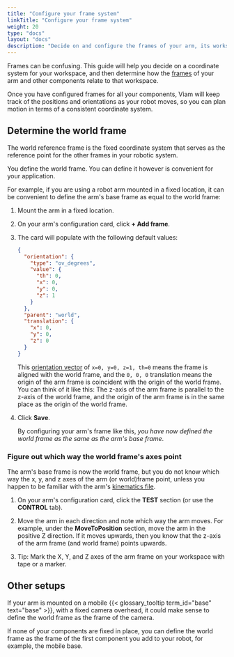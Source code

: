 ```yaml
---
title: "Configure your frame system"
linkTitle: "Configure your frame system"
weight: 20
type: "docs"
layout: "docs"
description: "Decide on and configure the frames of your arm, its workspace, and other components."
---
```


Frames can be confusing.
This guide will help you decide on a coordinate system for your workspace, and then determine how the [frames](/operate/reference/services/frame-system/) of your arm and other components relate to that workspace.

Once you have configured frames for all your components, Viam will keep track of the positions and orientations as your robot moves, so you can plan motion in terms of a consistent coordinate system.

## Determine the world frame

The world reference frame is the fixed coordinate system that serves as the reference point for the other frames in your robotic system.

You define the world frame.
You can define it however is convenient for your application.

For example, if you are using a robot arm mounted in a fixed location, it can be convenient to define the arm's base frame as equal to the world frame:

1. Mount the arm in a fixed location.
1. On your arm's configuration card, click **+ Add frame**.
1. The card will populate with the following default values:

   ```json {class="line-numbers linkable-line-numbers"}
   {
     "orientation": {
       "type": "ov_degrees",
       "value": {
         "th": 0,
         "x": 0,
         "y": 0,
         "z": 1
       }
     },
     "parent": "world",
     "translation": {
       "x": 0,
       "y": 0,
       "z": 0
     }
   }
   ```

   This [orientation vector](/operate/mobility/orientation-vector/) of `x=0, y=0, z=1, th=0` means the frame is aligned with the world frame, and the `0, 0, 0` translation means the origin of the arm frame is coincident with the origin of the world frame.
   You can think of it like this: The z-axis of the arm frame is parallel to the z-axis of the world frame, and the origin of the arm frame is in the same place as the origin of the world frame.

1. Click **Save**.

   By configuring your arm's frame like this, _you have now defined the world frame as the same as the arm's base frame_.

### Figure out which way the world frame's axes point

The arm's base frame is now the world frame, but you do not know which way the x, y, and z axes of the arm (or world)frame point, unless you happen to be familiar with the arm's [kinematics file](/operate/reference/kinematic-chain-config/).

1. On your arm's configuration card, click the **TEST** section (or use the **CONTROL** tab).

1. Move the arm in each direction and note which way the arm moves.
   For example, under the **MoveToPosition** section, move the arm in the positive Z direction.
   If it moves upwards, then you know that the z-axis of the arm frame (and world frame) points upwards.
1. Tip: Mark the X, Y, and Z axes of the arm frame on your workspace with tape or a marker.

## Other setups

If your arm is mounted on a mobile {{< glossary_tooltip term_id="base" text="base" >}}, with a fixed camera overhead, it could make sense to define the world frame as the frame of the camera.

If none of your components are fixed in place, you can define the world frame as the frame of the first component you add to your robot, for example, the mobile base.
